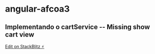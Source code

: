 # angular-afcoa3
## Implementando o cartService -- Missing show cart view
[Edit on StackBlitz ⚡️](https://stackblitz.com/edit/angular-afcoa3)